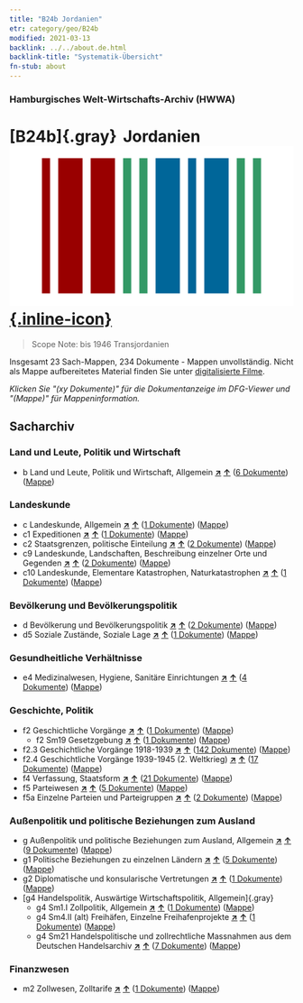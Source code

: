 ```yaml
---
title: "B24b Jordanien"
etr: category/geo/B24b
modified: 2021-03-13
backlink: ../../about.de.html
backlink-title: "Systematik-Übersicht"
fn-stub: about
---
```


### Hamburgisches Welt-Wirtschafts-Archiv (HWWA)
# [B24b]{.gray}&#8201; Jordanien&#160; [![Wikidata item](/images/Wikidata-logo.svg){.inline-icon}](http://www.wikidata.org/entity/Q810)


> Scope Note: bis 1946 Transjordanien



Insgesamt 23 Sach-Mappen, 234 Dokumente - Mappen unvollständig.
Nicht als Mappe aufbereitetes Material finden Sie unter [digitalisierte Filme](/film/h1_sh).

_Klicken Sie "(xy Dokumente)" für die Dokumentanzeige im DFG-Viewer und "(Mappe)" für Mappeninformation._

## Sacharchiv




### Land und Leute, Politik und Wirtschaft

- b Land und Leute, Politik und Wirtschaft, Allgemein [**&nearr;**](../../../subject/i/144196/about.de.html "Land und Leute, Politik und Wirtschaft, Allgemein (in der ganzen Welt)") [**&uarr;**](../../../subject/about.de.html#b "Sachsystematik") (<a href="https://pm20.zbw.eu/dfgview/sh/141116,144196" title="über: Jordanien : Land und Leute, Politik und Wirtschaft, Allgemein" target="_blank">6 Dokumente</a>) ([Mappe](http://purl.org/pressemappe20/folder/sh/141116,144196))

### Landeskunde

- c Landeskunde, Allgemein [**&nearr;**](../../../subject/i/144199/about.de.html "Landeskunde, Allgemein (in der ganzen Welt)") [**&uarr;**](../../../subject/about.de.html#c "Sachsystematik") (<a href="https://pm20.zbw.eu/dfgview/sh/141116,144199" title="über: Jordanien : Landeskunde, Allgemein" target="_blank">1 Dokumente</a>) ([Mappe](http://purl.org/pressemappe20/folder/sh/141116,144199))
- c1 Expeditionen [**&nearr;**](../../../subject/i/144200/about.de.html "Expeditionen (in der ganzen Welt)") [**&uarr;**](../../../subject/about.de.html#c1 "Sachsystematik") (<a href="https://pm20.zbw.eu/dfgview/sh/141116,144200" title="über: Jordanien : Expeditionen" target="_blank">1 Dokumente</a>) ([Mappe](http://purl.org/pressemappe20/folder/sh/141116,144200))
- c2 Staatsgrenzen, politische Einteilung [**&nearr;**](../../../subject/i/144202/about.de.html "Staatsgrenzen, politische Einteilung (in der ganzen Welt)") [**&uarr;**](../../../subject/about.de.html#c2 "Sachsystematik") (<a href="https://pm20.zbw.eu/dfgview/sh/141116,144202" title="über: Jordanien : Staatsgrenzen, politische Einteilung" target="_blank">2 Dokumente</a>) ([Mappe](http://purl.org/pressemappe20/folder/sh/141116,144202))
- c9 Landeskunde, Landschaften, Beschreibung einzelner Orte und Gegenden [**&nearr;**](../../../subject/i/144214/about.de.html "Landeskunde, Landschaften, Beschreibung einzelner Orte und Gegenden (in der ganzen Welt)") [**&uarr;**](../../../subject/about.de.html#c9 "Sachsystematik") (<a href="https://pm20.zbw.eu/dfgview/sh/141116,144214" title="über: Jordanien : Landeskunde, Landschaften, Beschreibung einzelner Orte und Gegenden" target="_blank">2 Dokumente</a>) ([Mappe](http://purl.org/pressemappe20/folder/sh/141116,144214))
- c10 Landeskunde, Elementare Katastrophen, Naturkatastrophen [**&nearr;**](../../../subject/i/144215/about.de.html "Landeskunde, Elementare Katastrophen, Naturkatastrophen (in der ganzen Welt)") [**&uarr;**](../../../subject/about.de.html#c10 "Sachsystematik") (<a href="https://pm20.zbw.eu/dfgview/sh/141116,144215" title="über: Jordanien : Landeskunde, Elementare Katastrophen, Naturkatastrophen" target="_blank">1 Dokumente</a>) ([Mappe](http://purl.org/pressemappe20/folder/sh/141116,144215))

### Bevölkerung und Bevölkerungspolitik

- d Bevölkerung und Bevölkerungspolitik [**&nearr;**](../../../subject/i/144221/about.de.html "Bevölkerung und Bevölkerungspolitik (in der ganzen Welt)") [**&uarr;**](../../../subject/about.de.html#d "Sachsystematik") (<a href="https://pm20.zbw.eu/dfgview/sh/141116,144221" title="über: Jordanien : Bevölkerung und Bevölkerungspolitik" target="_blank">2 Dokumente</a>) ([Mappe](http://purl.org/pressemappe20/folder/sh/141116,144221))
- d5 Soziale Zustände, Soziale Lage [**&nearr;**](../../../subject/i/144233/about.de.html "Soziale Zustände, Soziale Lage (in der ganzen Welt)") [**&uarr;**](../../../subject/about.de.html#d5 "Sachsystematik") (<a href="https://pm20.zbw.eu/dfgview/sh/141116,144233" title="über: Jordanien : Soziale Zustände, Soziale Lage" target="_blank">1 Dokumente</a>) ([Mappe](http://purl.org/pressemappe20/folder/sh/141116,144233))

### Gesundheitliche Verhältnisse

- e4 Medizinalwesen, Hygiene, Sanitäre Einrichtungen [**&nearr;**](../../../subject/i/144266/about.de.html "Medizinalwesen, Hygiene, Sanitäre Einrichtungen (in der ganzen Welt)") [**&uarr;**](../../../subject/about.de.html#e4 "Sachsystematik") (<a href="https://pm20.zbw.eu/dfgview/sh/141116,144266" title="über: Jordanien : Medizinalwesen, Hygiene, Sanitäre Einrichtungen" target="_blank">4 Dokumente</a>) ([Mappe](http://purl.org/pressemappe20/folder/sh/141116,144266))

### Geschichte, Politik

- f2 Geschichtliche Vorgänge [**&nearr;**](../../../subject/i/144286/about.de.html "Geschichtliche Vorgänge (in der ganzen Welt)") [**&uarr;**](../../../subject/about.de.html#f2 "Sachsystematik") (<a href="https://pm20.zbw.eu/dfgview/sh/141116,144286" title="über: Jordanien : Geschichtliche Vorgänge" target="_blank">1 Dokumente</a>) ([Mappe](http://purl.org/pressemappe20/folder/sh/141116,144286))
  - f2 Sm19 Gesetzgebung [**&nearr;**](../../../subject/i/163689/about.de.html "Gesetzgebung (in der ganzen Welt)") [**&uarr;**](../../../subject/about.de.html#f2_Sm19 "Sachsystematik") (<a href="https://pm20.zbw.eu/dfgview/sh/141116,163689" title="über: Jordanien : Gesetzgebung" target="_blank">1 Dokumente</a>) ([Mappe](http://purl.org/pressemappe20/folder/sh/141116,163689))
- f2.3 Geschichtliche Vorgänge 1918-1939 [**&nearr;**](../../../subject/i/181391/about.de.html "Geschichtliche Vorgänge 1918-1939 (in der ganzen Welt)") [**&uarr;**](../../../subject/about.de.html#f2.3 "Sachsystematik") (<a href="https://pm20.zbw.eu/dfgview/sh/141116,181391" title="über: Jordanien : Geschichtliche Vorgänge 1918-1939" target="_blank">142 Dokumente</a>) ([Mappe](http://purl.org/pressemappe20/folder/sh/141116,181391))
- f2.4 Geschichtliche Vorgänge 1939-1945 (2. Weltkrieg) [**&nearr;**](../../../subject/i/181361/about.de.html "Geschichtliche Vorgänge 1939-1945 (2. Weltkrieg) (in der ganzen Welt)") [**&uarr;**](../../../subject/about.de.html#f2.4 "Sachsystematik") (<a href="https://pm20.zbw.eu/dfgview/sh/141116,181361" title="über: Jordanien : Geschichtliche Vorgänge 1939-1945 (2. Weltkrieg)" target="_blank">17 Dokumente</a>) ([Mappe](http://purl.org/pressemappe20/folder/sh/141116,181361))
- f4 Verfassung, Staatsform [**&nearr;**](../../../subject/i/144355/about.de.html "Verfassung, Staatsform (in der ganzen Welt)") [**&uarr;**](../../../subject/about.de.html#f4 "Sachsystematik") (<a href="https://pm20.zbw.eu/dfgview/sh/141116,144355" title="über: Jordanien : Verfassung, Staatsform" target="_blank">21 Dokumente</a>) ([Mappe](http://purl.org/pressemappe20/folder/sh/141116,144355))
- f5 Parteiwesen [**&nearr;**](../../../subject/i/144395/about.de.html "Parteiwesen (in der ganzen Welt)") [**&uarr;**](../../../subject/about.de.html#f5 "Sachsystematik") (<a href="https://pm20.zbw.eu/dfgview/sh/141116,144395" title="über: Jordanien : Parteiwesen" target="_blank">5 Dokumente</a>) ([Mappe](http://purl.org/pressemappe20/folder/sh/141116,144395))
- f5a Einzelne Parteien und Parteigruppen [**&nearr;**](../../../subject/i/144420/about.de.html "Einzelne Parteien und Parteigruppen (in der ganzen Welt)") [**&uarr;**](../../../subject/about.de.html#f5a "Sachsystematik") (<a href="https://pm20.zbw.eu/dfgview/sh/141116,144420" title="über: Jordanien : Einzelne Parteien und Parteigruppen" target="_blank">2 Dokumente</a>) ([Mappe](http://purl.org/pressemappe20/folder/sh/141116,144420))

### Außenpolitik und politische Beziehungen zum Ausland

- g Außenpolitik und politische Beziehungen zum Ausland, Allgemein [**&nearr;**](../../../subject/i/144451/about.de.html "Außenpolitik und politische Beziehungen zum Ausland, Allgemein (in der ganzen Welt)") [**&uarr;**](../../../subject/about.de.html#g "Sachsystematik") (<a href="https://pm20.zbw.eu/dfgview/sh/141116,144451" title="über: Jordanien : Außenpolitik und politische Beziehungen zum Ausland, Allgemein" target="_blank">9 Dokumente</a>) ([Mappe](http://purl.org/pressemappe20/folder/sh/141116,144451))
- g1 Politische Beziehungen zu einzelnen Ländern [**&nearr;**](../../../subject/i/144452/about.de.html "Politische Beziehungen zu einzelnen Ländern (in der ganzen Welt)") [**&uarr;**](../../../subject/about.de.html#g1 "Sachsystematik") (<a href="https://pm20.zbw.eu/dfgview/sh/141116,144452" title="über: Jordanien : Politische Beziehungen zu einzelnen Ländern" target="_blank">5 Dokumente</a>) ([Mappe](http://purl.org/pressemappe20/folder/sh/141116,144452))
- g2 Diplomatische und konsularische Vertretungen [**&nearr;**](../../../subject/i/144461/about.de.html "Diplomatische und konsularische Vertretungen (in der ganzen Welt)") [**&uarr;**](../../../subject/about.de.html#g2 "Sachsystematik") (<a href="https://pm20.zbw.eu/dfgview/sh/141116,144461" title="über: Jordanien : Diplomatische und konsularische Vertretungen" target="_blank">1 Dokumente</a>) ([Mappe](http://purl.org/pressemappe20/folder/sh/141116,144461))
- [g4 Handelspolitik, Auswärtige Wirtschaftspolitik, Allgemein]{.gray}
  - g4 Sm1.I Zollpolitik, Allgemein [**&nearr;**](../../../subject/i/144471/about.de.html "Zollpolitik, Allgemein (in der ganzen Welt)") [**&uarr;**](../../../subject/about.de.html#g4_Sm1.I "Sachsystematik") (<a href="https://pm20.zbw.eu/dfgview/sh/141116,144471" title="über: Jordanien : Zollpolitik, Allgemein" target="_blank">1 Dokumente</a>) ([Mappe](http://purl.org/pressemappe20/folder/sh/141116,144471))
  - g4 Sm4.II (alt) Freihäfen, Einzelne Freihafenprojekte [**&nearr;**](../../../subject/i/144485/about.de.html "Freihäfen, Einzelne Freihafenprojekte (in der ganzen Welt)") [**&uarr;**](../../../subject/about.de.html#g4_Sm4.II_(alt) "Sachsystematik") (<a href="https://pm20.zbw.eu/dfgview/sh/141116,144485" title="über: Jordanien : Freihäfen, Einzelne Freihafenprojekte" target="_blank">1 Dokumente</a>) ([Mappe](http://purl.org/pressemappe20/folder/sh/141116,144485))
  - g4 Sm21 Handelspolitische und zollrechtliche Massnahmen aus dem Deutschen Handelsarchiv [**&nearr;**](../../../subject/i/144492/about.de.html "Handelspolitische und zollrechtliche Massnahmen aus dem Deutschen Handelsarchiv (in der ganzen Welt)") [**&uarr;**](../../../subject/about.de.html#g4_Sm21 "Sachsystematik") (<a href="https://pm20.zbw.eu/dfgview/sh/141116,144492" title="über: Jordanien : Handelspolitische und zollrechtliche Massnahmen aus dem Deutschen Handelsarchiv" target="_blank">7 Dokumente</a>) ([Mappe](http://purl.org/pressemappe20/folder/sh/141116,144492))

### Finanzwesen

- m2 Zollwesen, Zolltarife [**&nearr;**](../../../subject/i/144850/about.de.html "Zollwesen, Zolltarife (in der ganzen Welt)") [**&uarr;**](../../../subject/about.de.html#m2 "Sachsystematik") (<a href="https://pm20.zbw.eu/dfgview/sh/141116,144850" title="über: Jordanien : Zollwesen, Zolltarife" target="_blank">1 Dokumente</a>) ([Mappe](http://purl.org/pressemappe20/folder/sh/141116,144850))


